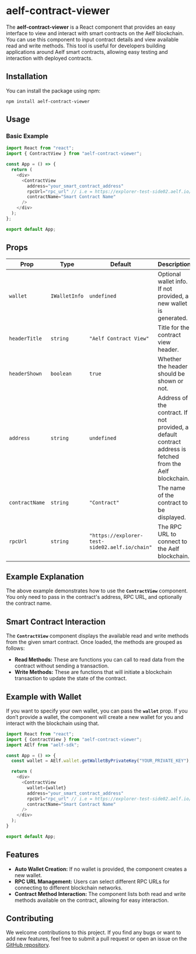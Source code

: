 # aelf-contract-viewer

The **aelf-contract-viewer** is a React component that provides an easy interface to view and interact with smart contracts on the Aelf blockchain. You can use this component to input contract details and view available read and write methods. This tool is useful for developers building applications around Aelf smart contracts, allowing easy testing and interaction with deployed contracts.

## Installation

You can install the package using npm:

```base
npm install aelf-contract-viewer
```

## Usage

### Basic Example

```typescript
import React from "react";
import { ContractView } from "aelf-contract-viewer";

const App = () => {
  return (
    <div>
      <ContractView
        address="your_smart_contract_address"
        rpcUrl="rpc_url" // i.e = https://explorer-test-side02.aelf.io/chain
        contractName="Smart Contract Name"
      />
    </div>
  );
};

export default App;
```

## Props

| Prop          | Type          | Default                                              | Description                                                                                                  |
| ------------- | ------------- | ---------------------------------------------------- | ------------------------------------------------------------------------------------------------------------ |
| `wallet`      | `IWalletInfo` | `undefined`                                          | Optional wallet info. If not provided, a new wallet is generated.                                             |
| `headerTitle` | `string`      | `"Aelf Contract View"`                               | Title for the contract view header.                                                                           |
| `headerShown` | `boolean`     | `true`                                               | Whether the header should be shown or not.                                                                    |
| `address`     | `string`      | `undefined`                                          | Address of the contract. If not provided, a default contract address is fetched from the Aelf blockchain.      |
| `contractName`| `string`      | `"Contract"`                                         | The name of the contract to be displayed.                                                                     |
| `rpcUrl`      | `string`      | `"https://explorer-test-side02.aelf.io/chain"`        | The RPC URL to connect to the Aelf blockchain.                                                                |


## Example Explanation

The above example demonstrates how to use the **`ContractView`** component. You only need to pass in the contract's address, RPC URL, and optionally the contract name.

## Smart Contract Interaction

The **`ContractView`** component displays the available read and write methods from the given smart contract. Once loaded, the methods are grouped as follows:

- **Read Methods:** These are functions you can call to read data from the contract without sending a transaction.
- **Write Methods:** These are functions that will initiate a blockchain transaction to update the state of the contract.

## Example with Wallet

If you want to specify your own wallet, you can pass the **`wallet`** prop. If you don’t provide a wallet, the component will create a new wallet for you and interact with the blockchain using that.

```typescript
import React from "react";
import { ContractView } from "aelf-contract-viewer";
import AElf from "aelf-sdk";

const App = () => {
  const wallet = AElf.wallet.getWalletByPrivateKey("YOUR_PRIVATE_KEY");

  return (
    <div>
      <ContractView
        wallet={wallet}
        address="your_smart_contract_address"
        rpcUrl="rpc_url" // i.e = https://explorer-test-side02.aelf.io/chain
        contractName="Smart Contract Name"
      />
    </div>
  );
}

export default App;
```

## Features

- **Auto Wallet Creation:** If no wallet is provided, the component creates a new wallet.
- **RPC URL Management:** Users can select different RPC URLs for connecting to different blockchain networks.
- **Contract Method Interaction:** The component lists both read and write methods available on the contract, allowing for easy interaction.

## Contributing

We welcome contributions to this project. If you find any bugs or want to add new features, feel free to submit a pull request or open an issue on the [GitHub repository](https://github.com/RutvikGhaskataEalf/aelf-smartcontract-viewer).